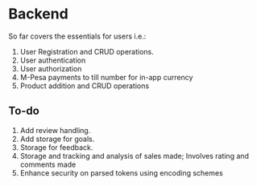 # Backend

So far covers the essentials for users i.e.:

1.  User Registration and CRUD operations.
2.  User authentication
3.  User authorization
4.  M-Pesa payments to till number for in-app currency
5.  Product addition and CRUD operations

## To-do

1. Add review handling.
2. Add storage for goals.
3. Storage for feedback.
4. Storage and tracking and analysis of sales made; Involves rating and comments made
5. Enhance security on parsed tokens using encoding schemes
